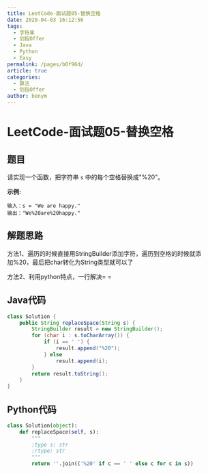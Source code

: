 ```yaml
---
title: LeetCode-面试题05-替换空格
date: 2020-04-03 16:12:56
tags: 
  - 字符串
  - 剑指Offer
  - Java
  - Python
  - Easy
permalink: /pages/b0f96d/
article: true
categories: 
  - 算法
  - 剑指Offer
author: benym
---
```


# LeetCode-面试题05-替换空格

## 题目

请实现一个函数，把字符串 `s` 中的每个空格替换成"%20"。



**示例:**

```
输入：s = "We are happy."
输出："We%20are%20happy."
```

## 解题思路

方法1、遍历的时候直接用StringBuilder添加字符，遍历到空格的时候就添加%20，最后把char转化为String类型就可以了

方法2、利用python特点，一行解决= =

## Java代码

```java
class Solution {
    public String replaceSpace(String s) {
        StringBuilder result = new StringBuilder();
        for (char i : s.toCharArray()) {
            if (i == ' ') {
                result.append("%20");
            } else
                result.append(i);
        }
        return result.toString();
    }
}
```

## Python代码

```python
class Solution(object):
    def replaceSpace(self, s):
        """
        :type s: str
        :rtype: str
        """
        return ''.join(('%20' if c == ' ' else c for c in s))
```


